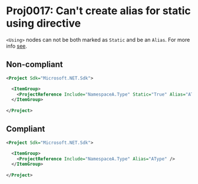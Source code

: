 # Proj0017: Can't create alias for static using directive
`<Using>` nodes can not be both marked as `Static` and
be an `Alias`. For more info
[see](https://learn.microsoft.com/en-us/dotnet/csharp/language-reference/compiler-messages/using-directive-errors?f1url=%3FappId%3Droslyn%26k%3Dk(CS8085)#restrictions-on-using-aliases).

## Non-compliant
``` XML
<Project Sdk="Microsoft.NET.Sdk">

  <ItemGroup>
    <ProjectReference Include="NamespaceA.Type" Static="True" Alias="AType" />
  </ItemGroup>
  
</Project>
```

## Compliant
``` XML
<Project Sdk="Microsoft.NET.Sdk">

  <ItemGroup>
    <ProjectReference Include="NamespaceA.Type" Alias="AType" />
  </ItemGroup>
  
</Project>
```
